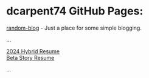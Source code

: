 # dcarpent74 GitHub Pages:

[random-blog](random-blog) - Just a place for some simple blogging.

...

[2024 Hybrid Resume](2024-hybrid-resume.pdf)  
[Beta Story Resume](Resume-story.pdf)

...
